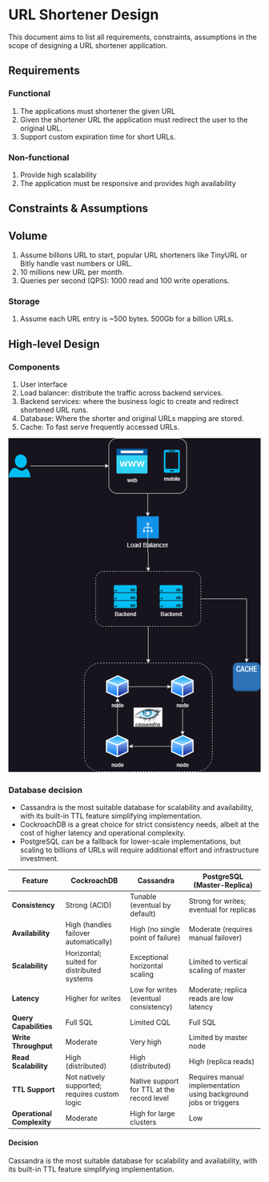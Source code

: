 # URL Shortener Design

This document aims to list all requirements, constraints, assumptions in the scope of designing a URL shortener application.

## Requirements
### Functional
1. The applications must shortener the given URL
2. Given the shortener URL the application must redirect the user to the original URL.
3. Support custom expiration time for short URLs.

### Non-functional
1. Provide high scalability
2. The application must be responsive and provides high availability

## Constraints & Assumptions
## Volume
1. Assume billions URL to start, popular URL shorteners like TinyURL or Bitly handle vast numbers or URL.
2. 10 millions new URL per month.
3. Queries per second (QPS): 1000 read and 100 write operations.

### Storage
1. Assume each URL entry is ~500 bytes. 500Gb for a billion URLs.

## High-level Design

### Components

1. User interface
2. Load balancer: distribute the traffic across backend services.
3. Backend services: where the business logic to create and redirect shortened URL runs.
4. Database: Where the shorter and original URLs mapping are stored.
5. Cache: To fast serve frequently accessed URLs.

![System Architecture Diagram](https://raw.githubusercontent.com/odrianoaliveira/system-design-playground/79e80ddb5ebe91809c662d38c0b90a38d8c5ce11/url-shortner/assets/UrlShortner.drawio.png)

### Database decision

- Cassandra is the most suitable database for scalability and availability, with its built-in TTL feature simplifying implementation. 
- CockroachDB is a great choice for strict consistency needs, albeit at the cost of higher latency and operational complexity. 
- PostgreSQL can be a fallback for lower-scale implementations, but scaling to billions of URLs will require additional effort and infrastructure investment.


| Feature                    | CockroachDB                                   | Cassandra                                  | PostgreSQL (Master-Replica)                                      |
|----------------------------|-----------------------------------------------|--------------------------------------------|------------------------------------------------------------------|
| **Consistency**            | Strong (ACID)                                 | Tunable (eventual by default)              | Strong for writes; eventual for replicas                         |
| **Availability**           | High (handles failover automatically)         | High (no single point of failure)          | Moderate (requires manual failover)                              |
| **Scalability**            | Horizontal; suited for distributed systems    | Exceptional horizontal scaling             | Limited to vertical scaling of master                            |
| **Latency**                | Higher for writes                             | Low for writes (eventual consistency)      | Moderate; replica reads are low latency                          |
| **Query Capabilities**     | Full SQL                                      | Limited CQL                                | Full SQL                                                         |
| **Write Throughput**       | Moderate                                      | Very high                                  | Limited by master node                                           |
| **Read Scalability**       | High (distributed)                            | High (distributed)                         | High (replica reads)                                             |
| **TTL Support**            | Not natively supported; requires custom logic | Native support for TTL at the record level | Requires manual implementation using background jobs or triggers |
| **Operational Complexity** | Moderate                                      | High for large clusters                    | Low                                                              | 

#### Decision

Cassandra is the most suitable database for scalability and availability, with its built-in TTL feature simplifying implementation.
